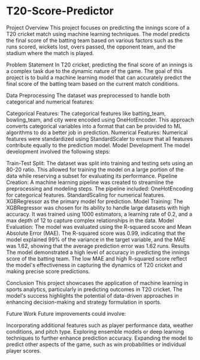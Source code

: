 # T20-Score-Predictor
Project Overview
This project focuses on predicting the innings score of a T20 cricket match using machine learning techniques. The model predicts the final score of the batting team based on various factors such as the runs scored, wickets lost, overs passed, the opponent team, and the stadium where the match is played.

Problem Statement
In T20 cricket, predicting the final score of an innings is a complex task due to the dynamic nature of the game. The goal of this project is to build a machine learning model that can accurately predict the final score of the batting team based on the current match conditions.

Data Preprocessing
The dataset was preprocessed to handle both categorical and numerical features:

Categorical Features: The categorical features like batting_team, bowling_team, and city were encoded using OneHotEncoder. This approach converts categorical variables into a format that can be provided to ML algorithms to do a better job in prediction.
Numerical Features: Numerical features were standardized using StandardScaler to ensure that all features contribute equally to the prediction model.
Model Development
The model development involved the following steps:

Train-Test Split: The dataset was split into training and testing sets using an 80-20 ratio. This allowed for training the model on a large portion of the data while reserving a subset for evaluating its performance.
Pipeline Creation: A machine learning pipeline was created to streamline the preprocessing and modeling steps. The pipeline included:
OneHotEncoding for categorical features.
StandardScaling for numerical features.
XGBRegressor as the primary model for prediction.
Model Training: The XGBRegressor was chosen for its ability to handle large datasets with high accuracy. It was trained using 1000 estimators, a learning rate of 0.2, and a max depth of 12 to capture complex relationships in the data.
Model Evaluation: The model was evaluated using the R-squared score and Mean Absolute Error (MAE). The R-squared score was 0.99, indicating that the model explained 99% of the variance in the target variable, and the MAE was 1.62, showing that the average prediction error was 1.62 runs.
Results
The model demonstrated a high level of accuracy in predicting the innings score of the batting team. The low MAE and high R-squared score reflect the model's effectiveness in capturing the dynamics of T20 cricket and making precise score predictions.

Conclusion
This project showcases the application of machine learning in sports analytics, particularly in predicting outcomes in T20 cricket. The model's success highlights the potential of data-driven approaches in enhancing decision-making and strategy formulation in sports.

Future Work
Future improvements could involve:

Incorporating additional features such as player performance data, weather conditions, and pitch type.
Exploring ensemble models or deep learning techniques to further enhance prediction accuracy.
Expanding the model to predict other aspects of the game, such as win probabilities or individual player scores.
